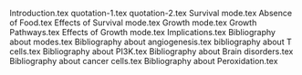 Introduction.tex
quotation-1.tex
quotation-2.tex
Survival mode.tex
Absence of Food.tex
Effects of Survival mode.tex
Growth mode.tex
Growth Pathways.tex
Effects of Growth mode.tex
Implications.tex
Bibliography about modes.tex
Bibliography about angiogenesis.tex
bibliography about T cells.tex
Bibliography about PI3K.tex
Bibliography about Brain disorders.tex
Bibliography about cancer cells.tex
Bibliography about Peroxidation.tex
